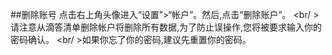 ##删除账号
点击右上角头像进入“设置”>“帐户”。然后,点击“删除账户”。
<br/ >请注意从滴答清单删除帐户将删除所有数据,为了防止误操作,您将被要求输入你的密码确认。
<br/ >如果你忘了你的密码,建议先重置你的密码。